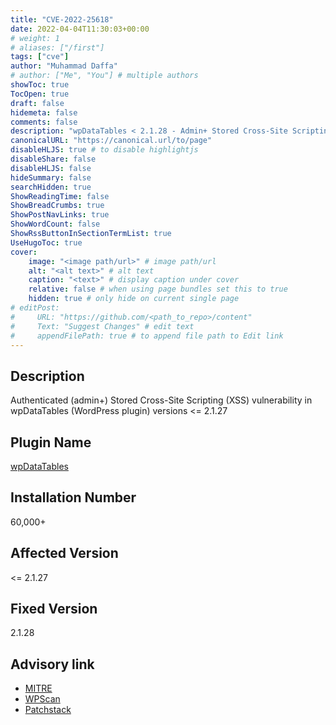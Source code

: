 ```yaml
---
title: "CVE-2022-25618"
date: 2022-04-04T11:30:03+00:00
# weight: 1
# aliases: ["/first"]
tags: ["cve"]
author: "Muhammad Daffa"
# author: ["Me", "You"] # multiple authors
showToc: true
TocOpen: true
draft: false
hidemeta: false
comments: false
description: "wpDataTables < 2.1.28 - Admin+ Stored Cross-Site Scripting"
canonicalURL: "https://canonical.url/to/page"
disableHLJS: true # to disable highlightjs
disableShare: false
disableHLJS: false
hideSummary: false
searchHidden: true
ShowReadingTime: false
ShowBreadCrumbs: true
ShowPostNavLinks: true
ShowWordCount: false
ShowRssButtonInSectionTermList: true
UseHugoToc: true
cover:
    image: "<image path/url>" # image path/url
    alt: "<alt text>" # alt text
    caption: "<text>" # display caption under cover
    relative: false # when using page bundles set this to true
    hidden: true # only hide on current single page
# editPost:
#     URL: "https://github.com/<path_to_repo>/content"
#     Text: "Suggest Changes" # edit text
#     appendFilePath: true # to append file path to Edit link
---
```

## Description
Authenticated (admin+) Stored Cross-Site Scripting (XSS) vulnerability in wpDataTables (WordPress plugin) versions <= 2.1.27

## Plugin Name
[wpDataTables](https://wordpress.org/plugins/wpdatatables/)

## Installation Number
60,000+

## Affected Version
<= 2.1.27

## Fixed Version
2.1.28

## Advisory link
  * [MITRE](https://cve.mitre.org/cgi-bin/cvename.cgi?name=CVE-2022-25618)
  * [WPScan](https://wpscan.com/vulnerability/02a8b0bc-e434-4be5-8892-cba13d1b4329)
  * [Patchstack](https://patchstack.com/database/vulnerability/wpdatatables/wordpress-wpdatatables-plugin-2-1-27-stored-cross-site-scripting-xss-vulnerability)

